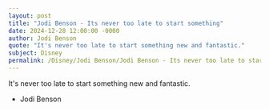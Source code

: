 ```yaml
---
layout: post
title: "Jodi Benson - Its never too late to start something"
date: 2024-12-28 12:00:00 -0000
author: Jodi Benson
quote: "It's never too late to start something new and fantastic."
subject: Disney
permalink: /Disney/Jodi Benson/Jodi Benson - Its never too late to start something
---
```


It's never too late to start something new and fantastic.

- Jodi Benson
